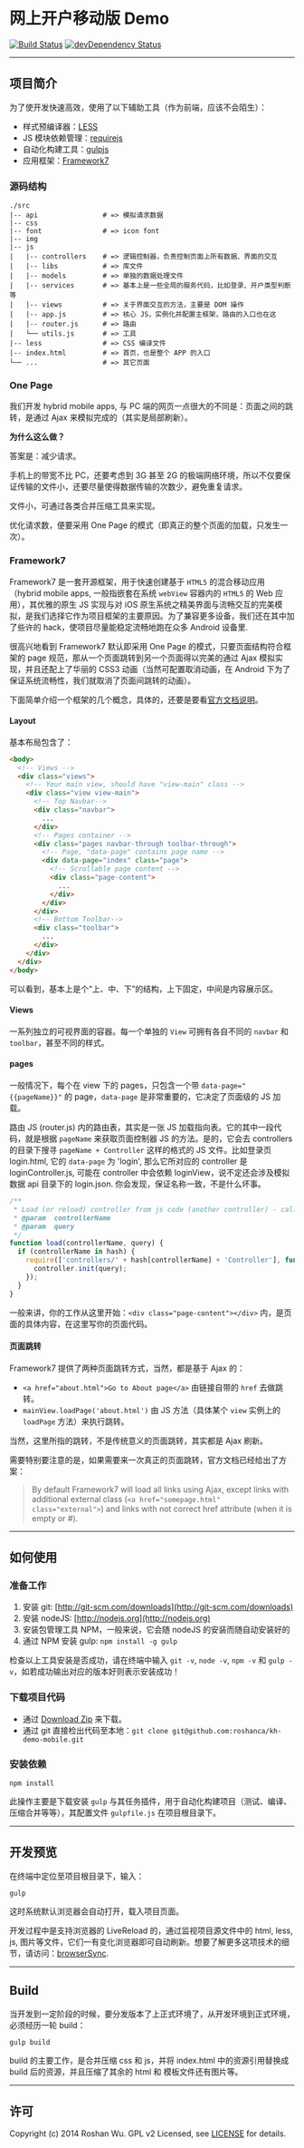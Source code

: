 # 网上开户移动版 Demo

[![Build Status](http://img.shields.io/travis/roshanca/kh-demo-mobile.svg?style=flat-square)](https://travis-ci.org/roshanca/kh-demo-mobile)
[![devDependency Status](https://david-dm.org/roshanca/kh-demo-mobile/dev-status.svg?style=flat-square)](https://david-dm.org/roshanca/kh-demo-mobile#info=devDependencies)

***

## 项目简介

为了使开发快速高效，使用了以下辅助工具（作为前端，应该不会陌生）：

* 样式预编译器：[LESS](http://www.lesscss.net)
* JS 模块依赖管理：[requirejs](http://requirejs.org)
* 自动化构建工具：[gulpjs](http://gulpjs.com)
* 应用框架：[Framework7](http://www.idangero.us/framework7/)

### 源码结构

```
./src
|-- api                # => 模拟请求数据
|-- css
|-- font               # => icon font
|-- img
|-- js  
|   |-- controllers    # => 逻辑控制器，负责控制页面上所有数据、界面的交互
|   |-- libs           # => 库文件
|   |-- models         # => 单独的数据处理文件
|   |-- services       # => 基本上是一些全局的服务代码，比如登录、开户类型判断等
|   |-- views          # => 关于界面交互的方法，主要是 DOM 操作
|   |-- app.js         # => 核心 JS，实例化并配置主框架，路由的入口也在这
|   |-- router.js      # => 路由
|   └── utils.js       # => 工具
|-- less               # => CSS 编译文件
|-- index.html         # => 首页，也是整个 APP 的入口
└── ...                # => 其它页面
```

### One Page

我们开发 hybrid mobile apps, 与 PC 端的网页一点很大的不同是：页面之间的跳转，是通过 Ajax 来模拟完成的（其实是局部刷新）。

**为什么这么做？**

答案是：减少请求。

手机上的带宽不比 PC，还要考虑到 3G 甚至 2G 的极端网络环境，所以不仅要保证传输的文件小，还要尽量使得数据传输的次数少，避免重复请求。

文件小，可通过各类合并压缩工具来实现。

优化请求数，便要采用 One Page 的模式（即真正的整个页面的加载，只发生一次）。

### Framework7

Framework7 是一套开源框架，用于快速创建基于 `HTML5` 的混合移动应用（hybrid mobile apps, 一般指嵌套在系统 `webView` 容器内的 `HTML5` 的 Web 应用），其优雅的原生 JS 实现与对 iOS 原生系统之精美界面与流畅交互的完美模拟，是我们选择它作为项目框架的主要原因。为了兼容更多设备，我们还在其中加了些许的 hack，使项目尽量能稳定流畅地跑在众多 Android 设备里.

很高兴地看到 Framework7 默认即采用 One Page 的模式，只要页面结构符合框架的 page 规范，那从一个页面跳转到另一个页面得以完美的通过 Ajax 模拟实现，并且还配上了华丽的 CSS3 动画（当然可配置取消动画，在 Android 下为了保证系统流畅性，我们就取消了页面间跳转的动画）。

下面简单介绍一个框架的几个概念，具体的，还要是要看[官方文档说明](http://www.idangero.us/framework7/docs/)。

#### Layout

基本布局包含了：

```html
<body>
  <!-- Views -->
  <div class="views">
    <!-- Your main view, should have "view-main" class -->
    <div class="view view-main">
      <!-- Top Navbar-->
      <div class="navbar">
        ...
      </div>
      <!-- Pages container -->
      <div class="pages navbar-through toolbar-through">
        <!-- Page, "data-page" contains page name -->
        <div data-page="index" class="page">
          <!-- Scrollable page content -->
          <div class="page-content">
            ...
          </div>
        </div>
      </div>
      <!-- Bottom Toolbar-->
      <div class="toolbar">
        ...
      </div>
    </div>
  </div>
</body>
```

可以看到，基本上是个“上、中、下”的结构，上下固定，中间是内容展示区。

#### Views

一系列独立的可视界面的容器。每一个单独的 `View` 可拥有各自不同的 `navbar` 和 `toolbar`，甚至不同的样式。

#### pages

一般情况下，每个在 view 下的 pages，只包含一个带 `data-page="{{pageName}}"` 的 page，`data-page` 是非常重要的，它决定了页面级的 JS 加载。

路由 JS (router.js) 内的路由表，其实是一张 JS 加载指向表。它的其中一段代码，就是根据 `pageName` 来获取页面控制器 JS 的方法。是的，它会去 controllers 的目录下搜寻 `pageName + Controller` 这样的格式的 JS 文件。比如登录页 login.html, 它的 `data-page` 为 'login', 那么它所对应的 controller 是 loginController.js, 可能在 controller 中会依赖 loginView，说不定还会涉及模拟数据 api 目录下的 login.json. 你会发现，保证名称一致，不是什么坏事。

```js
/**
 * Load (or reload) controller from js code (another controller) - call it's init function
 * @param  controllerName
 * @param  query
 */
function load(controllerName, query) {
  if (controllerName in hash) {
    require(['controllers/' + hash[controllerName] + 'Controller'], function (controller) {
      controller.init(query);
    });
  }
}
```

一般来讲，你的工作从这里开始：`<div class="page-content"></div>` 内，是页面的具体内容，在这里写你的页面代码。

#### 页面跳转

Framework7 提供了两种页面跳转方式，当然，都是基于 Ajax 的：

* `<a href="about.html">Go to About page</a>` 由链接自带的 `href` 去做跳转。
* `mainView.loadPage('about.html')` 由 JS 方法（具体某个 `view` 实例上的 `loadPage` 方法）来执行跳转。

当然，这里所指的跳转，不是传统意义的页面跳转，其实都是 Ajax 刷新。

需要特别要注意的是，如果需要来一次真正的页面跳转，官方文档已经给出了方案：
> By default Framework7 will load all links using Ajax, except links with additional external class (`<a href="somepage.html" class="external">`) and links with not correct href attribute (when it is empty or #).

***

## 如何使用

### 准备工作

1. 安装 git: [http://git-scm.com/downloads](http://git-scm.com/downloads)
1. 安装 nodeJS: [http://nodejs.org](http://nodejs.org)
1. 安装包管理工具 NPM，一般来说，它会随 nodeJS 的安装而随自动安装好的
1. 通过 NPM 安装 gulp: `npm install -g gulp`

检查以上工具安装是否成功，请在终端中输入 `git -v`, `node -v`, `npm -v` 和 `gulp -v`，如若成功输出对应的版本好则表示安装成功！

### 下载项目代码

* 通过 [Download Zip](https://github.com/roshanca/kh-demo-mobile/archive/master.zip) 来下载。
* 通过 git 直接检出代码至本地：`git clone git@github.com:roshanca/kh-demo-mobile.git`

### 安装依赖

```
npm install
```

此操作主要是下载安装 `gulp` 与其任务插件，用于自动化构建项目（测试、编译、压缩合并等等），其配置文件 `gulpfile.js` 在项目根目录下。

***

## 开发预览

在终端中定位至项目根目录下，输入：

```
gulp
```

这时系统默认浏览器会自动打开，载入项目页面。

开发过程中是支持浏览器的 LiveReload 的，通过监视项目源文件中的 html, less, js, 图片等文件，它们一有变化浏览器即可自动刷新。想要了解更多这项技术的细节，请访问：[browserSync](http://www.browsersync.io).

***

## Build

当开发到一定阶段的时候，要分发版本了上正式环境了，从开发环境到正式环境，必须经历一轮 build：

```
gulp build
```

build 的主要工作，是合并压缩 css 和 js，并将 index.html 中的资源引用替换成 build 后的资源，并且压缩了其余的 html 和 模板文件还有图片等。

***

## 许可
Copyright (c) 2014 Roshan Wu. GPL v2 Licensed, see [LICENSE](https://github.com/roshanca/kh-demo-mobile/blob/master/LICENSE) for details.
